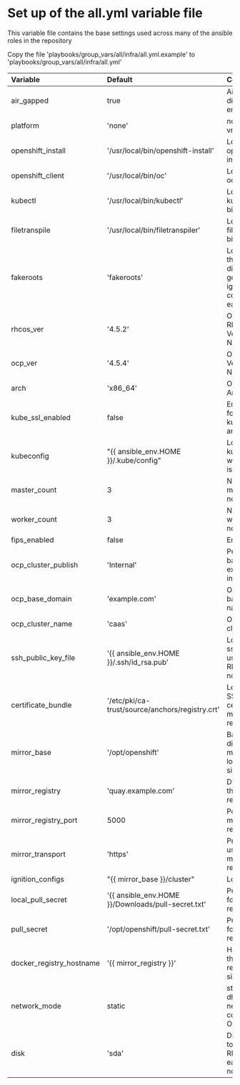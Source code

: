 # Set up of the all.yml variable file

This variable file contains the base settings used across many of the ansible roles in the repository

Copy the file 'playbooks/group_vars/all/infra/all.yml.example' to 'playbooks/group_vars/all/infra/all.yml'

| Variable                                     | Default                                             | Comments                                                                         |
| :---                                         | :---                                                | :---                                                                             |
| air_gapped                                   | true                                                | Air gap or disconnected environment                                              |
| platform                                     | 'none'                                              | none, aws, vmware                                                                |
| openshift_install                            | '/usr/local/bin/openshift-install'                  | Location of openshift-install binary                                             |
| openshift_client                             | '/usr/local/bin/oc'                                 | Location of oc binary                                                            |
| kubectl                                      | '/usr/local/bin/kubectl'                            | Location of kubectl binary                                                       |
| filetranspile                                | '/usr/local/bin/filetranspiler'                     | Location of filetranspiler binary                                                |
| fakeroots                                    | 'fakeroots'                                         | Location of the fakeroots directory for generating igniton configs for each node |
| rhcos_ver                                    | '4.5.2'                                             | OpenShift RHCOS Version Number                                                   |
| ocp_ver                                      | '4.5.4'                                             | OpenShift Version Number                                                         |
| arch                                         | 'x86_64'                                            | OpenShift Architecture                                                           |
| kube_ssl_enabled                             | false                                               | Enable SSL for kubernetes ansible tasks                                          |
| kubeconfig                                   | "{{ ansible_env.HOME }}/.kube/config"               | Location of kubeconfig when cluster is built                                     |
| master_count                                 | 3                                                   | Number of master nodes                                                           |
| worker_count                                 | 3                                                   | Number of worker nodes                                                           |
| fips_enabled                                 | false                                               | Enable FIPS                                                                      |
| ocp_cluster_publish                          | 'Internal'                                          | Publish load balancers external or internal                                      |
| ocp_base_domain                              | 'example.com'                                       | OpenShift base DNS name                                                          |
| ocp_cluster_name                             | 'caas'                                              | OpenShift cluster name                                                           |
| ssh_public_key_file                          | '{{ ansible_env.HOME }}/.ssh/id_rsa.pub'            | Location of ssh key to use for RHCOS nodes                                       |
| certificate_bundle                           | '/etc/pki/ca-trust/source/anchors/registry.crt'     | Location of SSL certificate for mirror registry                                  |
| mirror_base                                  | '/opt/openshift'                                    | Base directory for mirror bits, low and high side                                |
| mirror_registry                              | 'quay.example.com'                                  | DNS name of the mirror registry                                                  |
| mirror_registry_port                         | 5000                                                | Port for the mirror registry                                                     |
| mirror_transport                             | 'https'                                             | Protocol to use with the mirror registry                                         |
| ignition_configs                             | "{{ mirror_base }}/cluster"                         | Location                                                                         |
| local_pull_secret                            | '{{ ansible_env.HOME }}/Downloads/pull-secret.txt' | Pull secret for private registry                                                 |
| pull_secret                                  | '/opt/openshift/pull-secret.txt'                   | Pull secret for private registry                                                 |
| docker_registry_hostname                     | '{{ mirror_registry }}'                             | Hostname of the private registry (low side)                                      |
| network_mode                                 | static                                              | static or dhcpd network config for OCP nodes                                     |
| disk                                         | 'sda'                                               | Disk device to install RHCOS on each OCP node                                    |
